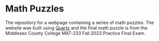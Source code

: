 # Math Puzzles
The repository for a webpage containing a series of math puzzles. The website was built using [Quartz](https://quartz.jzhao.xyz) and the final math puzzle is from the Middlesex County College MAT-233 Fall 2023 Practice Final Exam.